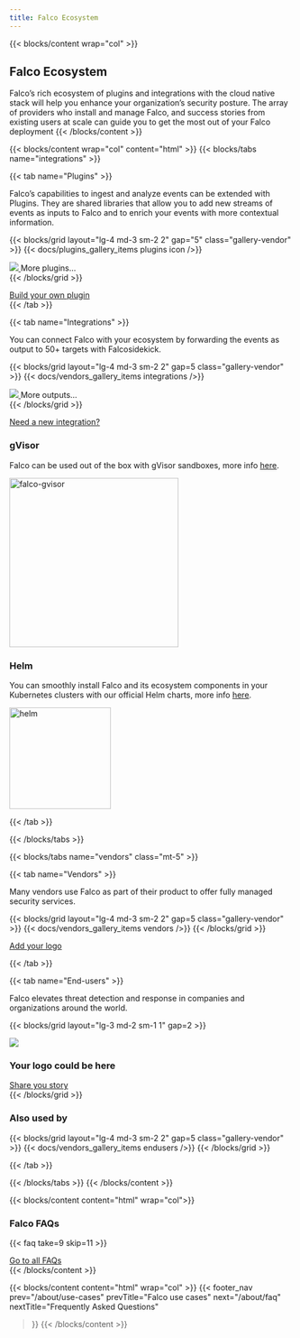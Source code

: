 ```yaml
---
title: Falco Ecosystem
---
```


{{< blocks/content wrap="col" >}}
  ## Falco Ecosystem
  
  Falco’s rich ecosystem of plugins and integrations with the cloud native stack will help you enhance your organization’s security posture. The array of providers who install and manage Falco, and success stories from existing users at scale can guide you to get the most out of your Falco deployment
{{< /blocks/content >}}

{{< blocks/content wrap="col" content="html" >}}
  {{< blocks/tabs name="integrations" >}}
  
  {{< tab name="Plugins" >}}
  <p class="mt-4 mb-5">Falco’s capabilities to ingest and analyze events can be extended with Plugins. They are shared libraries that allow you to add new streams of events as inputs to Falco and to enrich your events with more contextual information.</p>

  {{< blocks/grid layout="lg-4 md-3 sm-2 2" gap="5" class="gallery-vendor" >}}
  {{< docs/plugins_gallery_items plugins icon />}}
    <div class="d-flex flex-column align-items-center">
      <a class="icon-button shadow" href="https://github.com/falcosecurity/plugins#registered-plugins">
        <img src="/img/icons/box-arrow-up-right.svg"/>
      </a>
      <span class="font-weight-bold mt-2">More plugins...</span>
    </div>
  {{< /blocks/grid >}}

  <div class="text-center mt-5">
    <a class="btn btn-lg btn-primary" href="https://github.com/falcosecurity/plugin-sdk-go" role="button">Build your own plugin</a>
  </div>
  {{< /tab >}}

  {{< tab name="Integrations" >}}
  <p class="mt-4 mb-5">You can connect Falco with your ecosystem by forwarding the events as output to 50+ targets with Falcosidekick.</p>
  
  {{< blocks/grid layout="lg-4 md-3 sm-2 2" gap=5 class="gallery-vendor" >}}
  {{< docs/vendors_gallery_items integrations />}}
    <div class="d-flex flex-column align-items-center">
      <a class="icon-button shadow" href="https://github.com/falcosecurity/falcosidekick#outputs">
        <img src="/img/icons/box-arrow-up-right.svg"/>
      </a>
      <span class="font-weight-bold mt-2">More outputs...</span>
    </div>
  {{< /blocks/grid >}}

  <div class="text-center mt-4">
    <a class="btn btn-lg btn-primary" href="https://github.com/falcosecurity/falcosidekick/issues/new?assignees=&labels=kind%2Ffeature&template=feature_request.md&title=" role="button">Need a new integration?</a>
  </div>

  <div class="d-flex flex-column flex-md-row justify-content-between align-items-center gap-5 mt-5">
  <div>
    <h3>gVisor</h3>
    <p>Falco can be used out of the box with gVisor sandboxes, more info 
    <a href="https://falco.org/blog/intro-gvisor-falco/">here</a>.</p>
  </div>
    <img src="/img/falco-gvisor.png" alt="falco-gvisor" loading="lazy" width="300"/>
  </div>

  <div class="d-flex flex-column flex-md-row justify-content-between align-items-center gap-5 mt-5">
  <div>
    <h3>Helm</h3>
    <p>You can smoothly install Falco and its ecosystem components in your Kubernetes clusters with our official Helm charts, more info 
    <a href="https://github.com/falcosecurity/charts">here</a>.</p>
  </div>
    <img src="/img/helm.png" alt="helm" loading="lazy" width="180"/>
  </div>

  {{< /tab >}}

  {{< /blocks/tabs >}}


  {{< blocks/tabs name="vendors" class="mt-5" >}}
  
  {{< tab name="Vendors" >}}
  <p class="mt-4 mb-5">Many vendors use Falco as part of their product to offer fully managed security services.</p>

  {{< blocks/grid layout="lg-4 md-3 sm-2 2" gap=5 class="gallery-vendor" >}}
    {{< docs/vendors_gallery_items vendors />}}
  {{< /blocks/grid >}}

  <div class="text-center mt-4">
    <a class="btn btn-lg btn-primary" href="https://github.com/falcosecurity/falco/blob/master/ADOPTERS.md#adding-a-name" role="button">Add your logo</a>
  </div>

  {{< /tab >}}

  {{< tab name="End-users" >}}
  <p class="mt-4 mb-5">Falco elevates threat detection and response in companies and organizations around the world.</p>

  {{< blocks/grid layout="lg-3 md-2 sm-1 1" gap=2 >}}
    <div class="card testimonial-card bg-transparent">
      <div class="card-body d-flex flex-column align-items-start py-5">
        <div class="testimonial-card__icon bg-info rounded-circle d-flex justify-content-center align-items-center p-3">
          <img class="bg-info" src="/img/icons/question-lg.svg"></img>
        </div>
        <h3 class="flex-grow-1 mt-4 font-weight-normal">Your logo could be here</h3>
        <a class="btn btn-primary btn-lg" role="button" href="https://docs.google.com/forms/d/e/1FAIpQLSeUeha4P3VxqBd-AvNuEybNdc2DzQQyAInyceAqgqoXLy8Ptw/viewform?usp=sf_link" target="_blank">Share you story</a>
      </div>
    </div>
  {{< /blocks/grid >}}

  <h3 class="mt-5">Also used by</h3>

  {{< blocks/grid layout="lg-4 md-3 sm-2 2" gap=5 class="gallery-vendor" >}}
    {{< docs/vendors_gallery_items endusers />}}
  {{< /blocks/grid >}}
  
  {{< /tab >}}

  {{< /blocks/tabs >}}
{{< /blocks/content >}}

{{< blocks/content content="html" wrap="col">}}
<h3 class="mb-3">Falco FAQs</h3>
  <div class="grid-1 gap-3">

{{< faq take=9 skip=11 >}}

  </div>

  <div class="text-center mt-5">
    <a href="/about/faq/" class="text-center btn btn-primary btn-lg">Go to all FAQs</a>
  </div>
{{< /blocks/content >}}

<!-- TODO: uncomment this section when the redesign is ready -->
<!-- {{< blocks/content content="html" wrap="col">}}
{{< feedback >}}
{{< /blocks/content >}} -->

{{< blocks/content content="html" wrap="col" >}}
{{< footer_nav 
  prev="/about/use-cases"
  prevTitle="Falco use cases"
  next="/about/faq" 
  nextTitle="Frequently Asked Questions" 
>}}
{{< /blocks/content >}}
